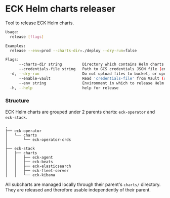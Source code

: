 # ECK Helm charts releaser

Tool to release ECK Helm charts.

```sh
Usage:
  release [flags]

Examples:
  release --env=prod --charts-dir=./deploy --dry-run=false

Flags:
      --charts-dir string         Directory which contains Helm charts to release (env: HELM_CHARTS_DIR) (default "./deploy")
      --credentials-file string   Path to GCS credentials JSON file (env: HELM_CREDENTIALS_FILE) (default "/tmp/credentials.json")
  -d, --dry-run                   Do not upload files to bucket, or update helm index (env: HELM_DRY_RUN) (default true)
      --enable-vault              Read 'credentials-file' from Vault (requires VAULT_ADDR and VAULT_TOKEN) (env: HELM_ENABLE_VAULT) (default true)
      --env string                Environment in which to release Helm charts ('dev' or 'prod') (env: HELM_ENV) (default "dev")
  -h, --help                      help for release
```

### Structure

ECK Helm charts are grouped under 2 parents charts: `eck-operator` and `eck-stack`.

```
.
├── eck-operator
│   └── charts
│       └── eck-operator-crds
│
├── eck-stack
│   ├── charts
│   │   ├── eck-agent
│   │   ├── eck-beats
│   │   ├── eck-elasticsearch
│   │   ├── eck-fleet-server
│   │   └── eck-kibana
```

All subcharts are managed locally through their parent's `charts/` directory.
They are released and therefore usable independently of their parent.
